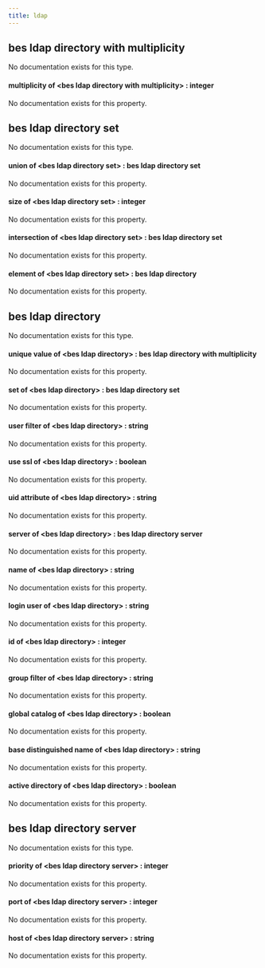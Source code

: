 ```yaml
---
title: ldap
---
```


## bes ldap directory with multiplicity

No documentation exists for this type.

#### multiplicity of &lt;bes ldap directory with multiplicity&gt; : integer

No documentation exists for this property.

## bes ldap directory set

No documentation exists for this type.

#### union of &lt;bes ldap directory set&gt; : bes ldap directory set

No documentation exists for this property.

#### size of &lt;bes ldap directory set&gt; : integer

No documentation exists for this property.

#### intersection of &lt;bes ldap directory set&gt; : bes ldap directory set

No documentation exists for this property.

#### element of &lt;bes ldap directory set&gt; : bes ldap directory

No documentation exists for this property.

## bes ldap directory

No documentation exists for this type.

#### unique value of &lt;bes ldap directory&gt; : bes ldap directory with multiplicity

No documentation exists for this property.

#### set of &lt;bes ldap directory&gt; : bes ldap directory set

No documentation exists for this property.

#### user filter of &lt;bes ldap directory&gt; : string

No documentation exists for this property.

#### use ssl of &lt;bes ldap directory&gt; : boolean

No documentation exists for this property.

#### uid attribute of &lt;bes ldap directory&gt; : string

No documentation exists for this property.

#### server of &lt;bes ldap directory&gt; : bes ldap directory server

No documentation exists for this property.

#### name of &lt;bes ldap directory&gt; : string

No documentation exists for this property.

#### login user of &lt;bes ldap directory&gt; : string

No documentation exists for this property.

#### id of &lt;bes ldap directory&gt; : integer

No documentation exists for this property.

#### group filter of &lt;bes ldap directory&gt; : string

No documentation exists for this property.

#### global catalog of &lt;bes ldap directory&gt; : boolean

No documentation exists for this property.

#### base distinguished name of &lt;bes ldap directory&gt; : string

No documentation exists for this property.

#### active directory of &lt;bes ldap directory&gt; : boolean

No documentation exists for this property.

## bes ldap directory server

No documentation exists for this type.

#### priority of &lt;bes ldap directory server&gt; : integer

No documentation exists for this property.

#### port of &lt;bes ldap directory server&gt; : integer

No documentation exists for this property.

#### host of &lt;bes ldap directory server&gt; : string

No documentation exists for this property.

